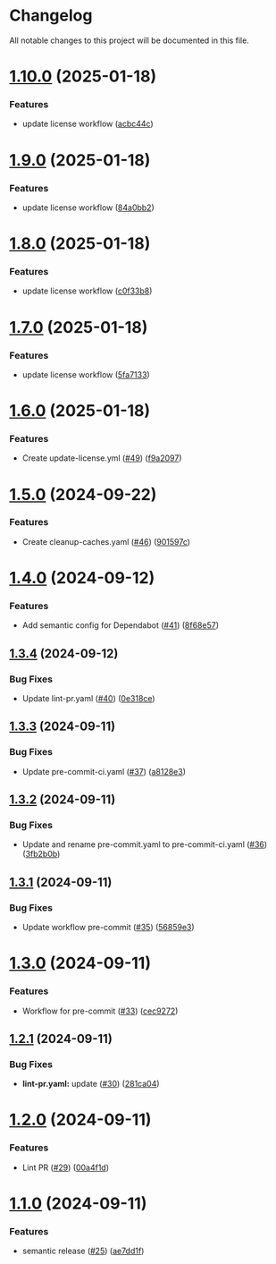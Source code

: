 # Changelog

All notable changes to this project will be documented in this file.

# [1.10.0](https://github.com/duyluann/github-repo-template/compare/v1.9.0...v1.10.0) (2025-01-18)


### Features

* update license workflow ([acbc44c](https://github.com/duyluann/github-repo-template/commit/acbc44cbfe9bc9f4ed0d06d6d8c9256b31e73960))

# [1.9.0](https://github.com/duyluann/github-repo-template/compare/v1.8.0...v1.9.0) (2025-01-18)


### Features

* update license workflow ([84a0bb2](https://github.com/duyluann/github-repo-template/commit/84a0bb23edd46964e8bc932bfd17791f3a06ab1b))

# [1.8.0](https://github.com/duyluann/github-repo-template/compare/v1.7.0...v1.8.0) (2025-01-18)


### Features

* update license workflow ([c0f33b8](https://github.com/duyluann/github-repo-template/commit/c0f33b815694da5bad414dcdf65dd6495177470c))

# [1.7.0](https://github.com/duyluann/github-repo-template/compare/v1.6.0...v1.7.0) (2025-01-18)


### Features

* update license workflow ([5fa7133](https://github.com/duyluann/github-repo-template/commit/5fa713339b0839a06196eaae39c4e8db636c799d))

# [1.6.0](https://github.com/duyluann/github-repo-template/compare/v1.5.0...v1.6.0) (2025-01-18)


### Features

* Create update-license.yml ([#49](https://github.com/duyluann/github-repo-template/issues/49)) ([f9a2097](https://github.com/duyluann/github-repo-template/commit/f9a20972eb53fa7c9e74c0430f86eca15538e895))

# [1.5.0](https://github.com/duyluann/github-repo-template/compare/v1.4.0...v1.5.0) (2024-09-22)


### Features

* Create cleanup-caches.yaml ([#46](https://github.com/duyluann/github-repo-template/issues/46)) ([901597c](https://github.com/duyluann/github-repo-template/commit/901597c0c48881f2332e46036b4e59c3dc073293))

# [1.4.0](https://github.com/duyluann/github-repo-template/compare/v1.3.4...v1.4.0) (2024-09-12)


### Features

* Add semantic config for Dependabot ([#41](https://github.com/duyluann/github-repo-template/issues/41)) ([8f68e57](https://github.com/duyluann/github-repo-template/commit/8f68e5747acc236a6b05c1bf33958bee1140a0bd))

## [1.3.4](https://github.com/duyluann/github-repo-template/compare/v1.3.3...v1.3.4) (2024-09-12)


### Bug Fixes

* Update lint-pr.yaml ([#40](https://github.com/duyluann/github-repo-template/issues/40)) ([0e318ce](https://github.com/duyluann/github-repo-template/commit/0e318ce2b05fc4a145258c12e6313fd2ed46fae5))

## [1.3.3](https://github.com/duyluann/github-repo-template/compare/v1.3.2...v1.3.3) (2024-09-11)


### Bug Fixes

* Update pre-commit-ci.yaml ([#37](https://github.com/duyluann/github-repo-template/issues/37)) ([a8128e3](https://github.com/duyluann/github-repo-template/commit/a8128e3ab033a3572063b70831ffc3ea4f490194))

## [1.3.2](https://github.com/duyluann/github-repo-template/compare/v1.3.1...v1.3.2) (2024-09-11)


### Bug Fixes

* Update and rename pre-commit.yaml to pre-commit-ci.yaml ([#36](https://github.com/duyluann/github-repo-template/issues/36)) ([3fb2b0b](https://github.com/duyluann/github-repo-template/commit/3fb2b0b10a2a0b214923927fb494afbeddfa24de))

## [1.3.1](https://github.com/duyluann/github-repo-template/compare/v1.3.0...v1.3.1) (2024-09-11)


### Bug Fixes

* Update workflow pre-commit ([#35](https://github.com/duyluann/github-repo-template/issues/35)) ([56859e3](https://github.com/duyluann/github-repo-template/commit/56859e3599b6878b0c10d00326a146d4080661f3))

# [1.3.0](https://github.com/duyluann/github-repo-template/compare/v1.2.1...v1.3.0) (2024-09-11)


### Features

* Workflow for pre-commit ([#33](https://github.com/duyluann/github-repo-template/issues/33)) ([cec9272](https://github.com/duyluann/github-repo-template/commit/cec927209ce328b916d1b131fc3c29481bc04114))

## [1.2.1](https://github.com/duyluann/github-repo-template/compare/v1.2.0...v1.2.1) (2024-09-11)


### Bug Fixes

* **lint-pr.yaml:** update ([#30](https://github.com/duyluann/github-repo-template/issues/30)) ([281ca04](https://github.com/duyluann/github-repo-template/commit/281ca04dece47f64bec133e18544030e5f3e0a8b))

# [1.2.0](https://github.com/duyluann/github-repo-template/compare/v1.1.0...v1.2.0) (2024-09-11)


### Features

* Lint PR ([#29](https://github.com/duyluann/github-repo-template/issues/29)) ([00a4f1d](https://github.com/duyluann/github-repo-template/commit/00a4f1df8298e8186fb471f4e7c6c5c521b6c0d2))

# [1.1.0](https://github.com/duyluann/github-repo-template/compare/v1.0.7...v1.1.0) (2024-09-11)


### Features

* semantic release ([#25](https://github.com/duyluann/github-repo-template/issues/25)) ([ae7dd1f](https://github.com/duyluann/github-repo-template/commit/ae7dd1fa1a85989f3d6a0a6239ea8dd35aef6a82))
